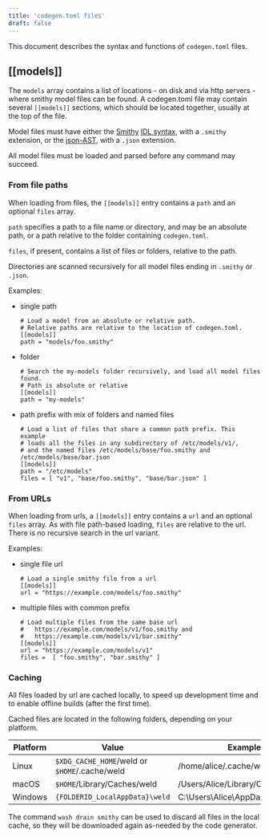 ```yaml
---
title: 'codegen.toml files'
draft: false
---
```


This document describes the syntax and functions of `codegen.toml` files.

## [[models]]

The `models` array contains a list of locations - on disk and via http servers - where smithy model files can be found. A codegen.toml file may contain several `[[models]]` sections, which should be located together, usually at the top of the file.

Model files must have either the [Smithy](https://awslabs.github.io/smithy/index.html) [IDL syntax](https://awslabs.github.io/smithy/1.0/spec/core/idl.html), with a `.smithy` extension, or the [json-AST](https://awslabs.github.io/smithy/1.0/spec/core/json-ast.html), with a `.json` extension.

All model files must be loaded and parsed before any command may succeed.

### From file paths

When loading from files, the `[[models]]` entry contains a `path` and an optional `files` array.

`path` specifies a path to a file name or directory, and may be an absolute path, or a path relative to the folder containing `codegen.toml`.

`files`, if present, contains a list of files or folders, relative to the path.

Directories are scanned recursively for all model files ending in `.smithy` or `.json`.

Examples:

- single path

  ```
  # Load a model from an absolute or relative path.
  # Relative paths are relative to the location of codegen.toml.
  [[models]]
  path = "models/foo.smithy"
  ```

- folder

  ```
  # Search the my-models folder recursively, and load all model files found.
  # Path is absolute or relative
  [[models]]
  path = "my-models"
  ```

- path prefix with mix of folders and named files

  ```
  # Load a list of files that share a common path prefix. This example
  # loads all the files in any subdirectory of /etc/models/v1/,
  # and the named files /etc/models/base/foo.smithy and /etc/models/base/bar.json
  [[models]]
  path = "/etc/models"
  files = [ "v1", "base/foo.smithy", "base/bar.json" ]
  ```

### From URLs

When loading from urls, a `[[models]]` entry contains a `url` and an optional `files` array.
As with file path-based loading, `files` are relative to the url. There is no recursive search in the url variant.

Examples:

- single file url

  ```
  # Load a single smithy file from a url
  [[models]]
  url = "https://example.com/models/foo.smithy"
  ```

- multiple files with common prefix

  ```
  # Load multiple files from the same base url
  #   https://example.com/models/v1/foo.smithy and
  #   https://example.com/models/v1/bar.smithy"
  [[models]]
  url = "https://example.com/models/v1"
  files =  [ "foo.smithy", "bar.smithy" ]
  ```

### Caching

All files loaded by url are cached locally, to speed up development time
and to enable offline builds (after the first time).

Cached files are located in the following folders, depending on your platform.

| Platform | Value                                         | Example                           |
| -------- | --------------------------------------------- | --------------------------------- |
| Linux    | `$XDG_CACHE_HOME`/weld or `$HOME`/.cache/weld | /home/alice/.cache/weld           |
| macOS    | `$HOME`/Library/Caches/weld                   | /Users/Alice/Library/Caches/weld  |
| Windows  | `{FOLDERID_LocalAppData}\weld`                | C:\Users\Alice\AppData\Local\weld |

The command `wash drain smithy` can be used to discard all files in the local cache, so they will be downloaded again as-needed by the code generator.
